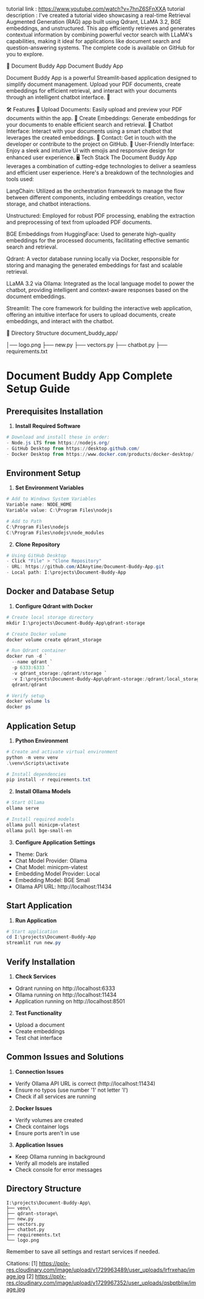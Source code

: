 tutorial link : https://www.youtube.com/watch?v=7hnZ6SFnXXA
tutorial description :
I've created a tutorial video showcasing a real-time Retrieval Augmented Generation (RAG) app built using Qdrant, LLaMA 3.2, BGE embeddings, and unstructured. This app efficiently retrieves and generates contextual information by combining powerful vector search with LLaMA's capabilities, making it ideal for applications like document search and question-answering systems. The complete code is available on GitHub for you to explore.

📄 Document Buddy App
Document Buddy App

Document Buddy App is a powerful Streamlit-based application designed to simplify document management. Upload your PDF documents, create embeddings for efficient retrieval, and interact with your documents through an intelligent chatbot interface. 🚀

🛠️ Features
📂 Upload Documents: Easily upload and preview your PDF documents within the app.
🧠 Create Embeddings: Generate embeddings for your documents to enable efficient search and retrieval.
🤖 Chatbot Interface: Interact with your documents using a smart chatbot that leverages the created embeddings.
📧 Contact: Get in touch with the developer or contribute to the project on GitHub.
🌟 User-Friendly Interface: Enjoy a sleek and intuitive UI with emojis and responsive design for enhanced user experience.
🖥️ Tech Stack
The Document Buddy App leverages a combination of cutting-edge technologies to deliver a seamless and efficient user experience. Here's a breakdown of the technologies and tools used:

LangChain: Utilized as the orchestration framework to manage the flow between different components, including embeddings creation, vector storage, and chatbot interactions.

Unstructured: Employed for robust PDF processing, enabling the extraction and preprocessing of text from uploaded PDF documents.

BGE Embeddings from HuggingFace: Used to generate high-quality embeddings for the processed documents, facilitating effective semantic search and retrieval.

Qdrant: A vector database running locally via Docker, responsible for storing and managing the generated embeddings for fast and scalable retrieval.

LLaMA 3.2 via Ollama: Integrated as the local language model to power the chatbot, providing intelligent and context-aware responses based on the document embeddings.

Streamlit: The core framework for building the interactive web application, offering an intuitive interface for users to upload documents, create embeddings, and interact with the chatbot.

📁 Directory Structure
document_buddy_app/

│── logo.png
├── new.py
├── vectors.py
├── chatbot.py
├── requirements.txt





# Document Buddy App Complete Setup Guide

## Prerequisites Installation
1. **Install Required Software**
```powershell
# Download and install these in order:
- Node.js LTS from https://nodejs.org/
- GitHub Desktop from https://desktop.github.com/
- Docker Desktop from https://www.docker.com/products/docker-desktop/
```

## Environment Setup

1. **Set Environment Variables**
```powershell
# Add to Windows System Variables
Variable name: NODE_HOME
Variable value: C:\Program Files\nodejs

# Add to Path
C:\Program Files\nodejs
C:\Program Files\nodejs\node_modules
```

2. **Clone Repository**
```powershell
# Using GitHub Desktop
- Click "File" > "Clone Repository"
- URL: https://github.com/AIAnytime/Document-Buddy-App.git
- Local path: I:\projects\Document-Buddy-App
```

## Docker and Database Setup

1. **Configure Qdrant with Docker**
```powershell
# Create local storage directory
mkdir I:\projects\Document-Buddy-App\qdrant-storage

# Create Docker volume
docker volume create qdrant_storage

# Run Qdrant container
docker run -d `
  --name qdrant `
  -p 6333:6333 `
  -v qdrant_storage:/qdrant/storage `
  -v I:\projects\Document-Buddy-App\qdrant-storage:/qdrant/local_storage `
  qdrant/qdrant

# Verify setup
docker volume ls
docker ps
```

## Application Setup

1. **Python Environment**
```powershell
# Create and activate virtual environment
python -m venv venv
.\venv\Scripts\activate

# Install dependencies
pip install -r requirements.txt
```

2. **Install Ollama Models**
```powershell
# Start Ollama
ollama serve

# Install required models
ollama pull minicpm-vlatest
ollama pull bge-small-en
```

3. **Configure Application Settings**
- Theme: Dark
- Chat Model Provider: Ollama
- Chat Model: minicpm-vlatest
- Embedding Model Provider: Local
- Embedding Model: BGE Small
- Ollama API URL: http://localhost:11434

## Start Application

1. **Run Application**
```powershell
# Start application
cd I:\projects\Document-Buddy-App
streamlit run new.py
```

## Verify Installation

1. **Check Services**
- Qdrant running on http://localhost:6333
- Ollama running on http://localhost:11434
- Application running on http://localhost:8501

2. **Test Functionality**
- Upload a document
- Create embeddings
- Test chat interface

## Common Issues and Solutions

1. **Connection Issues**
- Verify Ollama API URL is correct (http://localhost:11434)
- Ensure no typos (use number '1' not letter 'l')
- Check if all services are running

2. **Docker Issues**
- Verify volumes are created
- Check container logs
- Ensure ports aren't in use

3. **Application Issues**
- Keep Ollama running in background
- Verify all models are installed
- Check console for error messages

## Directory Structure
```
I:\projects\Document-Buddy-App\
├── venv\
├── qdrant-storage\
├── new.py
├── vectors.py
├── chatbot.py
├── requirements.txt
└── logo.png
```

Remember to save all settings and restart services if needed.

Citations:
[1] https://pplx-res.cloudinary.com/image/upload/v1729963489/user_uploads/lrfrxehap/image.jpg
[2] https://pplx-res.cloudinary.com/image/upload/v1729967352/user_uploads/qsbptbliw/image.jpg
